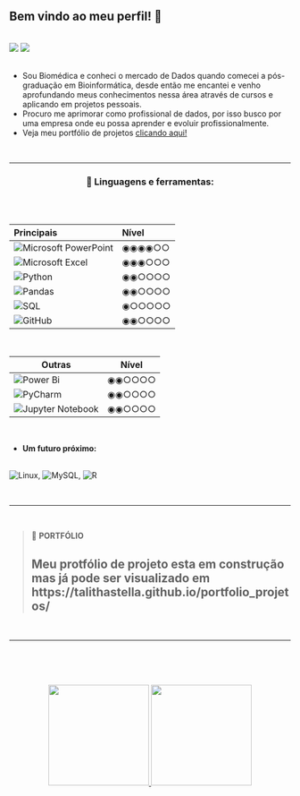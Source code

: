 
 ## Bem vindo ao meu perfil! :star2:
 
<br>
<div><a href = "mailto:talitha.lhk@gmail.com"><img src="https://img.shields.io/badge/Gmail-D14836?style=for-the-badge&logo=gmail&logoColor=white" target="_blank"></a>
<a href="https://www.linkedin.com/in/talitha-stella/" target="_blank"><img src="https://img.shields.io/badge/-LinkedIn-%230077B5?style=for-the-badge&logo=linkedin&logoColor=white" target="_blank"></a>   
</div>
<br>

* Sou Biomédica e conheci o mercado de Dados quando comecei a pós-graduação em Bioinformática, desde 
então me encantei e venho aprofundando meus conhecimentos nessa área através de cursos e aplicando em projetos 
pessoais.
* Procuro me aprimorar como profissional de dados, por isso busco por uma empresa onde eu possa 
aprender e evoluir profissionalmente.
* Veja meu portfólio de projetos <a href = "https://talithastella.github.io/portfolio_projetos/">clicando aqui!</a>
<br>
<hr>

<h3 align="center"> 💬 Linguagens e ferramentas:</h3><br><br>


|Principais         | Nível    | 
:---------------------------------------|:---------| 
| ![Microsoft PowerPoint](https://img.shields.io/badge/Microsoft_PowerPoint-B7472A?style=for-the-badge&logo=microsoft-powerpoint&logoColor=white) | ◉◉◉◉○○   |
| ![Microsoft Excel](https://img.shields.io/badge/Microsoft_Excel-217346?style=for-the-badge&logo=microsoft-excel&logoColor=white)                | ◉◉◉○○○   |
| ![Python](https://img.shields.io/badge/python-3670A0?style=for-the-badge&logo=python&logoColor=ffdd54)                                           | ◉◉○○○○  |
| ![Pandas](https://img.shields.io/badge/pandas-%23150458.svg?style=for-the-badge&logo=pandas&logoColor=white)                                     | ◉◉○○○○  | 
| ![SQL](https://img.shields.io/badge/Microsoft%20SQL%20Sever-CC2927?style=for-the-badge&logo=microsoft%20sql%20server&logoColor=white)           | ◉○○○○○   | 
| ![GitHub](https://img.shields.io/badge/github-%23121011.svg?style=for-the-badge&logo=github&logoColor=white)                                    | ◉◉○○○○   |
<br>

|Outras                       | Nível  | 
------------------------|:------:| 
| ![Power Bi](https://img.shields.io/badge/power_bi-F2C811?style=for-the-badge&logo=powerbi&logoColor=black)                          | ◉◉○○○○  |
| ![PyCharm](https://img.shields.io/badge/pycharm-143?style=for-the-badge&logo=pycharm&logoColor=black&color=black&labelColor=green)  | ◉◉○○○○  | 
| ![Jupyter Notebook](https://img.shields.io/badge/jupyter-%23FA0F00.svg?style=for-the-badge&logo=jupyter&logoColor=white)           |  ◉◉○○○○  |
<br>

* **Um futuro próximo:** <br><br>

![Linux](https://img.shields.io/badge/Linux-FCC624?style=for-the-badge&logo=linux&logoColor=black),
![MySQL](https://img.shields.io/badge/mysql-%2300f.svg?style=for-the-badge&logo=mysql&logoColor=white),
![R](https://img.shields.io/badge/r-%23276DC3.svg?style=for-the-badge&logo=r&logoColor=white)
 
<br>
<hr>
<br>

> 🔭 **PORTFÓLIO**
> 
><H2>Meu protfólio de projeto esta em construção mas já pode ser visualizado em https://talithastella.github.io/portfolio_projetos/</H2>

<br><hr><br>
<br><br>

<p align="center">
<a href="https://github.com/TalithaStella">
  <img height="180em" src="https://github-readme-stats-eight-theta.vercel.app/api?username=TalithaStella&show_icons=true&theme=dracula&include_all_commits=true&count_private=true"/>
  <img height="180em" src="https://github-readme-stats-eight-theta.vercel.app/api/top-langs/?username=TalithaStella&layout=compact&langs_count=8&theme=dracula"/>
</a>
</p>

